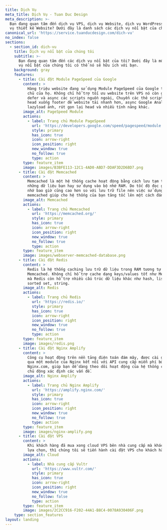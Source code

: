 ```yaml
---
title: Dịch Vụ
meta_title: Dịch Vụ - Tuan Duc Design
meta_description: >-
  Bạn đang quan tâm đến dịch vụ VPS, dịch vụ Website, dịch vụ WordPress và dịch
  vụ thiết kế Website? Dưới đây là danh sách các dịch vụ nổi bật của chúng tôi
canonical_url: 'https://service.tuanducdesign.com/dich-vu'
no_index: false
sections:
  - section_id: dich-vu
    title: Dịch vụ nổi bật của chúng tôi
    subtitle: >-
      Bạn đang quan tâm đến các dịch vụ nổi bật của tôi? Dưới đây là một số dịch
      vụ nổi bật của chúng tôi có thể nó sẽ hữu ích với bạn.
    background: gray
    features:
      - title: Cài đặt Module PageSpeed của Google
        content: >
          Hàng triệu website đang sử dụng Module PageSpeed của Google trên máy
          chủ của họ. Không chỉ hỗ trợ tối ưu website trên VPS nó còn giúp bạn
          defer và async các scripts nguồn ngoài, Chuyển các thẻ script trên
          head xuống footer để website tải nhanh hơn, async Google Analytics,
          lazyload ảnh, rút gọn lại head và nhiều tính năng khác.
        image_alt: PageSpeed Module
        actions:
          - label: Trang chủ Module PageSpeed
            url: 'https://developers.google.com/speed/pagespeed/module'
            style: primary
            has_icon: true
            icon: arrow-right
            icon_position: right
            new_window: true
            no_follow: true
            type: action
        type: feature_item
        image: images/B3BFE113-12C1-4AD0-ABD7-DDAF3D2D6BD7.png
      - title: Cài đặt Memcached
        content: >
          Memcached là một hệ thống cache hoạt động bằng cách lưu tạm thông tin
          những dữ liệu bạn hay sử dụng vào bộ nhớ RAM. Do tốc độ đọc ghi của bộ
          nhớ bao giờ cũng cao hơn so với lưu trữ file nên việc sử dụng
          memcached giúp cho hệ thống của bạn tăng tốc lên một cách đáng kể.
        image_alt: Memcached
        actions:
          - label: Trang chủ Memcached
            url: 'https://memcached.org/'
            style: primary
            has_icon: true
            icon: arrow-right
            icon_position: right
            new_window: true
            no_follow: true
            type: action
        type: feature_item
        image: images/webserver-memcached-database.png
      - title: Cài đặt Redis
        content: >
          Redis là hệ thống caching lưu trữ dữ liệu trong RAM tương tự như
          Memcached. Không chỉ hỗ trợ cache dạng keys/values tốt như Memcached
          mà Redis còn hỗ trợ nhiều cấu trúc dữ liệu khác như hash, list, set,
          sorted set, string.
        image_alt: Redis
        actions:
          - label: Trang chủ Redis
            url: 'https://redis.io/'
            style: primary
            has_icon: true
            icon: arrow-right
            icon_position: right
            new_window: true
            no_follow: true
            type: action
        type: feature_item
        image: images/redis.png
      - title: Cài đặt Nginx Amplify
        content: >
          Công cụ hoạt động trên nền tảng điện toán đám mây, được cài đặt thông
          qua một module của Nginx kết nối với API cung cấp miễn phí bởi
          Nginx.com, giúp bạn dễ dàng theo dõi hoạt động của hệ thống cũng như
          chủ động xác định các vấn đề.
        image_alt: Nginx Amplify
        actions:
          - label: Trang chủ Nginx Amplify
            url: 'https://amplify.nginx.com/'
            style: primary
            has_icon: true
            icon: arrow-right
            icon_position: right
            new_window: true
            no_follow: true
            type: action
        type: feature_item
        image: images/nginx-amplify.png
      - title: Cài đặt VPS
        content: >
          Khi khách hàng đã mua xong cloud VPS bên nhà cung cấp mà khách hàng
          lựa chọn, thì chúng tôi sẽ tiến hành cài đặt VPS cho khách hàng.
        image_alt: Cloud
        actions:
          - label: Nhà cung cấp Vultr
            url: 'https://www.vultr.com/'
            style: primary
            has_icon: true
            icon: arrow-right
            icon_position: right
            new_window: true
            no_follow: false
            type: action
        type: feature_item
        image: images/2C2CC916-F202-44A1-B8C4-0078A930406F.png
    type: section_features
layout: landing
---
```

